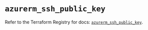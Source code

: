 # `azurerm_ssh_public_key`

Refer to the Terraform Registry for docs: [`azurerm_ssh_public_key`](https://registry.terraform.io/providers/hashicorp/azurerm/4.35.0/docs/resources/ssh_public_key).
